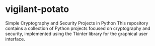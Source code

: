 # vigilant-potato
Simple Cryptography and Security Projects in Python
This repository contains a collection of Python projects focused on cryptography and security, implemented using the Tkinter library for the graphical user interface.

